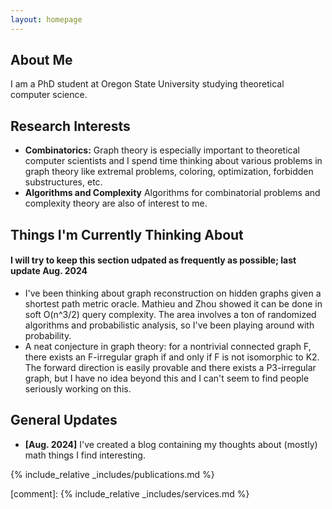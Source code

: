 ```yaml
---
layout: homepage
---
```


## About Me

I am a PhD student at Oregon State University studying theoretical computer science.

## Research Interests

- **Combinatorics:** Graph theory is especially important to theoretical computer scientists and I spend time thinking about various problems in graph theory like extremal problems, coloring, optimization, forbidden substructures, etc.
- **Algorithms and Complexity** Algorithms for combinatorial problems and complexity theory are also of interest to me.


## Things I'm Currently Thinking About
#### I will try to keep this section udpated as frequently as possible; last update Aug. 2024
- I've been thinking about graph reconstruction on hidden graphs given a shortest path metric oracle. Mathieu and Zhou showed it can be done in soft O(n^3/2) query complexity. The area involves a ton of randomized algorithms and probabilistic analysis, so I've been playing around with probability.
- A neat conjecture in graph theory: for a nontrivial connected graph F, there exists an F-irregular graph if and only if F is not isomorphic to K2. The forward direction is easily provable and there exists a P3-irregular graph, but I have no idea beyond this and I can't seem to find people seriously working on this.

## General Updates

- **[Aug. 2024]** I've created a blog containing my thoughts about (mostly) math things I find interesting.




{% include_relative _includes/publications.md %}


[comment]: {% include_relative _includes/services.md %}
